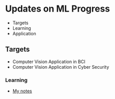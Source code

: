 # Updates on ML Progress
- Targets
- Learning
- Application


## Targets
- Computer Vision Application in BCI
- Computer Vision Application in Cyber Security


### Learning
- [My notes](https://www.overleaf.com/read/pzwhxrbtntky#d7f7d1)
